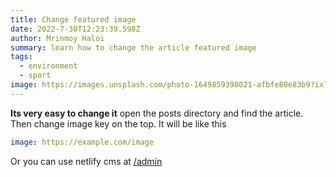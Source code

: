 ```yaml
---
title: Change featured image
date: 2022-7-30T12:23:39.598Z
author: Mrinmoy Haloi
summary: learn how to change the article featured image
tags:
  - environment
  - sport
image: https://images.unsplash.com/photo-1649859398021-afbfe80e83b9?ixlib=rb-1.2.1&dl=oppo-WFK4QMIM4M4-unsplash.jpg&w=640&q=80&fm=jpg&crop=entropy&cs=tinysrgb
---
```

**Its very easy to change it**
open the posts directory and find the article. Then change image key on the top. It will be like this
```yml
image: https://example.com/image
```

Or you can use netlify cms at [/admin](/admin)
